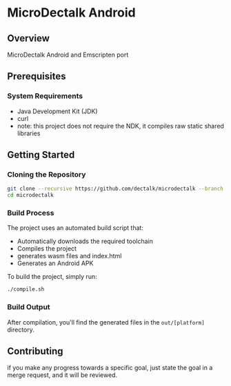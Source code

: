 # MicroDectalk Android

## Overview
MicroDectalk Android and Emscripten port

## Prerequisites

### System Requirements
- Java Development Kit (JDK)
- curl
- note: this project does not require the NDK, it compiles raw static shared libraries
## Getting Started

### Cloning the Repository
```bash
git clone --recursive https://github.com/dectalk/microdectalk --branch microdectalk-android
cd microdectalk
```

### Build Process
The project uses an automated build script that:
- Automatically downloads the required toolchain
- Compiles the project
- generates wasm files and index.html
- Generates an Android APK

To build the project, simply run:
```bash
./compile.sh
```

### Build Output
After compilation, you'll find the generated files in the `out/[platform]` directory.

## Contributing
if you make any progress towards a specific goal,
just state the goal in a merge request, and it will be reviewed.
